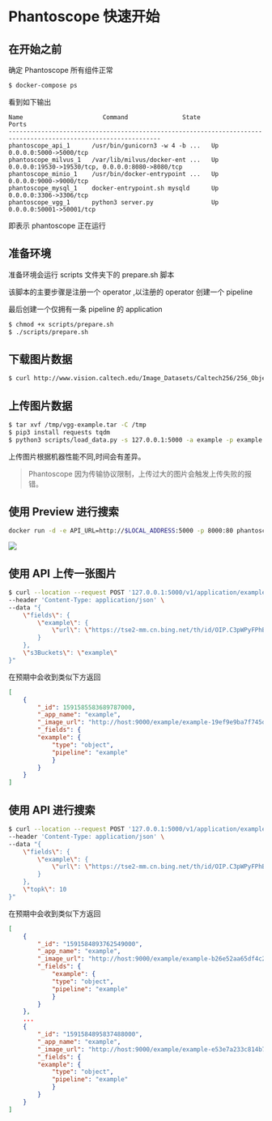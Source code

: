 # Phantoscope 快速开始
## 在开始之前
确定 Phantoscope 所有组件正常
```bash 
$ docker-compose ps
```

看到如下输出
```
Name                      Command               State                        Ports
----------------------------------------------------------------------------------------------------------------
phantoscope_api_1      /usr/bin/gunicorn3 -w 4 -b ...   Up      0.0.0.0:5000->5000/tcp
phantoscope_milvus_1   /var/lib/milvus/docker-ent ...   Up      0.0.0.0:19530->19530/tcp, 0.0.0.0:8080->8080/tcp
phantoscope_minio_1    /usr/bin/docker-entrypoint ...   Up      0.0.0.0:9000->9000/tcp
phantoscope_mysql_1    docker-entrypoint.sh mysqld      Up      0.0.0.0:3306->3306/tcp
phantoscope_vgg_1      python3 server.py                Up      0.0.0.0:50001->50001/tcp
```
即表示 phantoscope 正在运行

## 准备环境
准备环境会运行 scripts 文件夹下的 prepare.sh 脚本

该脚本的主要步骤是注册一个 operator ,以注册的 operator 创建一个 pipeline

最后创建一个仅拥有一条 pipeline 的 application
```bash
$ chmod +x scripts/prepare.sh
$ ./scripts/prepare.sh
```

## 下载图片数据
```bash
$ curl http://www.vision.caltech.edu/Image_Datasets/Caltech256/256_ObjectCategories.tar -o /tmp/vgg-example.tar
```

## 上传图片数据
```bash
$ tar xvf /tmp/vgg-example.tar -C /tmp
$ pip3 install requests tqdm
$ python3 scripts/load_data.py -s 127.0.0.1:5000 -a example -p example -d /tmp/256_ObjectCategories
```
上传图片根据机器性能不同,时间会有差异。
> Phantoscope 因为传输协议限制，上传过大的图片会触发上传失败的报错。

## 使用 Preview 进行搜索
```bash
docker run -d -e API_URL=http://$LOCAL_ADDRESS:5000 -p 8000:80 phantoscope/preview:latest
```
![](../../../../.github/preview.gif)


## 使用 API 上传一张图片
``` bash
$ curl --location --request POST '127.0.0.1:5000/v1/application/example/upload' \
--header 'Content-Type: application/json' \
--data "{
    \"fields\": {
        \"example\": {
            \"url\": \"https://tse2-mm.cn.bing.net/th/id/OIP.C3pWPyFPhBMiBeWoncc24QHaCq?w=300&h=108&c=7&o=5&dpr=2&pid=1.7\"
        }
    },
    \"s3Buckets\": \"example\"
}"

```

在预期中会收到类似下方返回
```json
[
    {
        "_id": 1591585583689787000,
        "_app_name": "example",
        "_image_url": "http://host:9000/example/example-19ef9e9ba7f745dd90b2d9373c1aed56",
        "_fields": {
        "example": {
            "type": "object",
            "pipeline": "example"
            }
        }
    }
]
```

## 使用 API 进行搜索
```bash
$ curl --location --request POST '127.0.0.1:5000/v1/application/example/search' \
--header 'Content-Type: application/json' \
--data "{
    \"fields\": {
        \"example\": {
            \"url\": \"https://tse2-mm.cn.bing.net/th/id/OIP.C3pWPyFPhBMiBeWoncc24QHaCq?w=300&h=108&c=7&o=5&dpr=2&pid=1.7\"
        }
    },
    \"topk\": 10
}"
```

在预期中会收到类似下方返回
```json
[
    {
        "_id": "1591584893762549000",
        "_app_name": "example",
        "_image_url": "http://host:9000/example/example-b26e52aa65df4c23bbd848e98df1f0a3",
        "_fields": {
            "example": {
            "type": "object",
            "pipeline": "example"
            }
        }
    },
    ...
    {
        "_id": "1591584895837488000",
        "_app_name": "example",
        "_image_url": "http://host:9000/example/example-e53e7a233c814b7f825f7b58c2647501",
        "_fields": {
        "example": {
            "type": "object",
            "pipeline": "example"
            }
        }
    }
]
```
